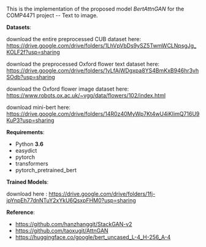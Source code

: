 This is the implementation of the proposed model *BertAttnGAN* for the COMP4471 project -- Text to image.

**Datasets**:

download the entire preprocessed CUB dataset here: https://drive.google.com/drive/folders/1LhVpVbDs9ySZ5TwmWCLNpsgJg_KOLF2f?usp=sharing

download the preprocessed Oxford flower text dataset here: https://drive.google.com/drive/folders/1yLfAjWDgxpa8YS4BmKxB946hr3vhSOdb?usp=sharing

download the Oxford flower image dataset here: https://www.robots.ox.ac.uk/~vgg/data/flowers/102/index.html

download mini-bert here: https://drive.google.com/drive/folders/14R0z40MyWp7Kt4wU4iKIimQ716U9KuP3?usp=sharing

**Requirements**:

* Python **3.6**
* easydict
* pytorch
* transformers
* pytorch_pretrained_bert

**Trained Models**:

download here : https://drive.google.com/drive/folders/1fj-jpYnpEh77dnNTuY2xYkU6QsxpFHM0?usp=sharing

**Reference**: 

* https://github.com/hanzhanggit/StackGAN-v2
* https://github.com/taoxugit/AttnGAN
* https://huggingface.co/google/bert_uncased_L-4_H-256_A-4
